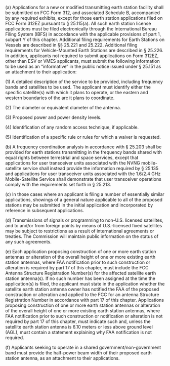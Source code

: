 (a) Applications for a new or modified transmitting earth station facility shall be submitted on FCC Form 312, and associated Schedule B, accompanied by any required exhibits, except for those earth station applications filed on FCC Form 312EZ pursuant to § 25.115(a). All such earth station license applications must be filed electronically through the International Bureau Filing System (IBFS) in accordance with the applicable provisions of part 1, subpart Y of this chapter. Additional filing requirements for Earth Stations on Vessels are described in §§ 25.221 and 25.222. Additional filing requirements for Vehicle-Mounted Earth Stations are described in § 25.226. In addition, applicants not required to submit applications on Form 312EZ, other than ESV or VMES applicants, must submit the following information to be used as an “informative” in the public notice issued under § 25.151 as an attachment to their application:

(1) A detailed description of the service to be provided, including frequency bands and satellites to be used. The applicant must identify either the specific satellite(s) with which it plans to operate, or the eastern and western boundaries of the arc it plans to coordinate.

(2) The diameter or equivalent diameter of the antenna.

(3) Proposed power and power density levels.

(4) Identification of any random access technique, if applicable.

(5) Identification of a specific rule or rules for which a waiver is requested.

(b) A frequency coordination analysis in accordance with § 25.203 shall be provided for earth stations transmitting in the frequency bands shared with equal rights between terrestrial and space services, except that applications for user transceiver units associated with the NVNG mobile-satellite service shall instead provide the information required by § 25.135 and applications for user transceiver units associated with the 1.6/2.4 GHz Mobile-Satellite Service shall demonstrate that user transceiver operations comply with the requirements set forth in § 25.213.

(c) In those cases where an applicant is filing a number of essentially similar applications, showings of a general nature applicable to all of the proposed stations may be submitted in the initial application and incorporated by reference in subsequent applications.

(d) Transmissions of signals or programming to non-U.S. licensed satellites, and to and/or from foreign points by means of U.S.-licensed fixed satellites may be subject to restrictions as a result of international agreements or treaties. The Commission will maintain public information on the status of any such agreements.

(e) Each application proposing construction of one or more earth station antennas or alteration of the overall height of one or more existing earth station antennas, where FAA notification prior to such construction or alteration is required by part 17 of this chapter, must include the FCC Antenna Structure Registration Number(s) for the affected satellite earth station antenna(s). If no such number has been assigned at the time the application(s) is filed, the applicant must state in the application whether the satellite earth station antenna owner has notified the FAA of the proposed construction or alteration and applied to the FCC for an antenna Structure Registration Number in accordance with part 17 of this chapter. Applications proposing construction of one or more earth station antennas or alteration of the overall height of one or more existing earth station antennas, where FAA notification prior to such construction or notification or alteration is not required by part 17 of this chapter, must indicate such and, unless the satellite earth station antenna is 6.10 meters or less above ground level (AGL), must contain a statement explaining why FAA notification is not required.

(f) Applicants seeking to operate in a shared government/non-government band must provide the half-power beam width of their proposed earth station antenna, as an attachment to their applications.

